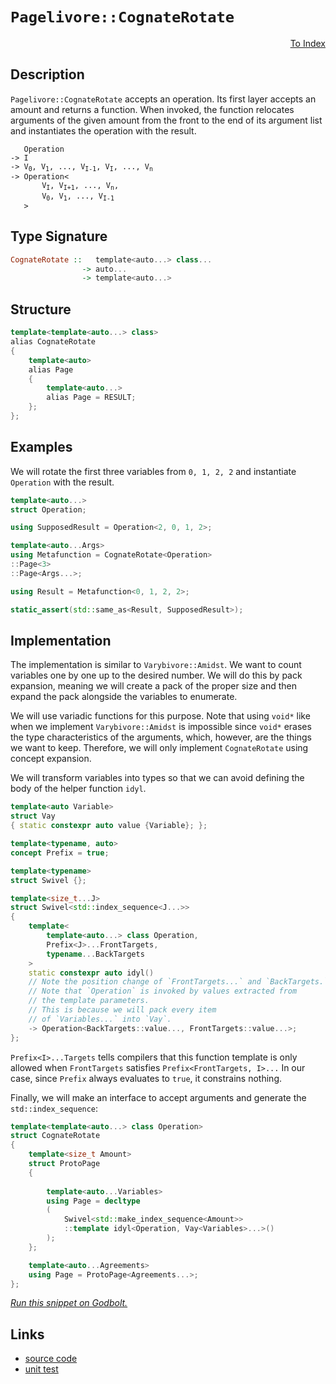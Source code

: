 <!-- Copyright 2024 Feng Mofan
SPDX-License-Identifier: Apache-2.0 -->

# `Pagelivore::CognateRotate`

<p style='text-align: right;'><a href="../../../index.md#list-modifications-3">To Index</a></p>

## Description

`Pagelivore::CognateRotate` accepts an operation.
Its first layer accepts an amount and returns a function.
When invoked, the function relocates arguments of the given amount from the front to the end of its argument list and instantiates the operation with the result.

<pre><code>   Operation
-> I
-> V<sub>0</sub>, V<sub>1</sub>, ..., V<sub>I-1</sub>, V<sub>I</sub>, ..., V<sub>n</sub>
-> Operation&lt;
       V<sub>I</sub>, V<sub>I+1</sub>, ..., V<sub>n</sub>,
       V<sub>0</sub>, V<sub>1</sub>, ..., V<sub>I-1</sub>
   &gt;</code></pre>

## Type Signature

```Haskell
CognateRotate ::   template<auto...> class...
                -> auto...
                -> template<auto...>
```

## Structure

```C++
template<template<auto...> class>
alias CognateRotate
{
    template<auto>
    alias Page
    {
        template<auto...>
        alias Page = RESULT;
    };
};
```

## Examples

We will rotate the first three variables from `0, 1, 2, 2` and instantiate `Operation` with the result.

```C++
template<auto...>
struct Operation;

using SupposedResult = Operation<2, 0, 1, 2>;

template<auto...Args>
using Metafunction = CognateRotate<Operation>
::Page<3>
::Page<Args...>;

using Result = Metafunction<0, 1, 2, 2>;

static_assert(std::same_as<Result, SupposedResult>);
```

## Implementation

The implementation is similar to `Varybivore::Amidst`.
We want to count variables one by one up to the desired number.
We will do this by pack expansion, meaning we will create a pack of the proper size and then expand the pack alongside the variables to enumerate.

We will use variadic functions for this purpose.
Note that using `void*` like when we implement `Varybivore::Amidst` is impossible since `void*` erases the type characteristics of the arguments, which, however, are the things we want to keep.
Therefore, we will only implement `CognateRotate` using concept expansion.

We will transform variables into types so that we can avoid defining the body of the helper function `idyl`.

```C++
template<auto Variable>
struct Vay
{ static constexpr auto value {Variable}; };
```

```C++
template<typename, auto>
concept Prefix = true;

template<typename>
struct Swivel {};

template<size_t...J>
struct Swivel<std::index_sequence<J...>>
{
    template<
        template<auto...> class Operation,
        Prefix<J>...FrontTargets,
        typename...BackTargets
    >
    static constexpr auto idyl()
    // Note the position change of `FrontTargets...` and `BackTargets.`
    // Note that `Operation` is invoked by values extracted from
    // the template parameters.
    // This is because we will pack every item
    // of `Variables...` into `Vay`.
    -> Operation<BackTargets::value..., FrontTargets::value...>;
};
```

`Prefix<I>...Targets` tells compilers that this function template is only allowed when `FrontTargets` satisfies `Prefix<FrontTargets, I>...`
In our case, since `Prefix` always evaluates to `true`, it constrains nothing.

Finally, we will make an interface to accept arguments and generate the `std::index_sequence`:

```C++
template<template<auto...> class Operation>
struct CognateRotate
{
    template<size_t Amount>
    struct ProtoPage
    {
        
        template<auto...Variables>
        using Page = decltype
        (
            Swivel<std::make_index_sequence<Amount>>
            ::template idyl<Operation, Vay<Variables>...>()
        );
    };

    template<auto...Agreements>
    using Page = ProtoPage<Agreements...>;
};
```

[*Run this snippet on Godbolt.*](https://godbolt.org/#z:OYLghAFBqd5QCxAYwPYBMCmBRdBLAF1QCcAaPECAMzwBtMA7AQwFtMQByARg9KtQYEAysib0QXACx8BBAKoBnTAAUAHpwAMvAFYTStJg1DIApACYAQuYukl9ZATwDKjdAGFUtAK4sGIAKwAzKSuADJ4DJgAcj4ARpjEIADsGqQADqgKhE4MHt6%2BehlZjgLhkTEs8Yn%2BABy2mPYlDEIETMQEeT5%2BQfWNOS1tBGXRcQnJqQqt7Z0FXLZTQxEjlWO1AJS2qF7EyOwc5oERyN5YANQmgW5ejrSEAJ4X2CYaAIIHRyeY55fIk%2BhYVEezzerwA9AAqSHg04AWQEqCIDDupyh4NBwIImBYaQMmIubiY11QpwAam08ExYvQga9JsQvA5YfDEQ9XiYkhZTpMmI5kKc0AxJphVGliKdCURTgA3MReL7sixk4gUqmYdkAEQunI1WuBwIhUNOymImBoqhRUPRr0x2NxasuBDuaUYrEwpHFRJpLwFuzSBCNJrN33VpwI9PtVjZYNRpyEAHc8FKGhbIVaXjacTz7W5Hc7mGwvXSGf744nkwqdYFIyD01jM3jLlkAF6YAD6BAAdF2AFKFsPF2MJpO0fF/EAgCJYVStpQARzlDF2%2BO7XY7QMCTzZHOBp13obrdvxO73J4zh8uEtQq8e/IMCgUpwA8s7iDycqRjyfd8bTXhVMvHlXAAxYhZAAFTaYBMAIBQP1eL891zF02FXCwmGQABrCDiCgmDP2%2BTcXhPbleX5AQhRFMVL1OPB0DuWgIDWfDQVBU4ogRL4CAQL4imyAR%2BQQQwoNOVAqHOAA2DQQPAyDoIUa9JPFBh0AkjQ0Mw7DcPkkxJOY1j2MxUNBP9HSNGfBI3wEUyaIfCIpVQDDMBU2JkRlbxMAfYUw3QzEVKoUCWD0ozOIPLNTjSNpXUxYhtPgvcAFob3M18mnxdSsNkmDxzcuVV3daTBE0uTstlTBrw3XUt01Ks9WjQ0PGAZhMQAJQRMLUTTM8s3xLqGwJIlyuwW8mHvJ8X0shg%2B3pRkGqazBWtaPEt2rU9Qr65s239F4WC2QQvWI/tGWNBFUGUJgoPwis4oQ/DVttbqLwGrslRVegFH2hDTi8LIjCNc75UCEMsGOJDbr3CAwYQ0th1HAh0HHFgmEc1tJ2FGdMHnRgl0ubbdoIddCM%2Br9x16r5aPo/Fkom904QYE6kXxF7KTewCu0eRjIdOJiauu84kmq6t8NJ/FL1XF5gBNLFGDwiree%2BiJgD%2B4SLhDY6iDOi6cYlzApcEeS2Yqnm3n5yqawNVELY6/UYzAjyYJTNFrct53HajN4zEORdPm%2BK4bnuL0MTW7NRYNwii0ZKnUqN4F5d%2BoQvDSIonOajyvFoEzAbGiyo7cMx3VSU45lOMx10F60g5Fp6OxeHD3tll5Y8VmFoKYKgvEXJpg1OWaswWh63EjnIvXHDXs0CYeQFH/Ea%2BAfW10NsuG5%2BxWU4UNOM5DZvWjbjuh8uAui7z4vS9ql4SLwZBWxGpR2ggMcQAUV0r7rtxV/X9148TzJk9T9PHm5iwHANi0E4P4XgfgOBaFIKgTgbhrDWC5FsHY8oPY8FIAQTQQCNgYQCGYDsSQzCSBqDUfwGgACc/gzAaHEjUYIICOCSF4CwCQGhUgQKgTAjgvAFAgFSBgyBQDSBwFgDARAIAtgEDSNccglA0DYjoAkKIrpOCqBqOJeK4lJCnGAMgPkUgOxmF4E5QgJBaJ6H4IIEQYh2BSBkIIRQKh1ACNILoOYcZXxpE4DwYBoDwGYOgZwR81wpH%2BlEqcVR6jNHaN0YXSQBjTgQA8PI%2BgYoDhcDWLwfhWgNgQCQHItICiyAUAgPkwpIBgBSDzjQdOCQeEQFiP42IEQ2h3C8bwJpzBiB3EfLEbQmAHBtNIHItgghHwMFoK05xWBYheGAASWgtAeHcF4FgRGRhxBTLwCaBwZYllQOFP064ew0ERExPQqBtxYivi6R4LA/iwx4GYcs0gSZiCxG/uqLEQlbhGEwRsKgBhZ4kjwJgOM5kIFoIscIUQ4hbFQocWofxrj9BCRQPAyw%2Bg8CxB4ZADYqA/Q5CWfFP4KtTCWGsFQ3gqBXnKiwDixivR%2BlNBcMpGYfg5hhCWBUKohRMh8VyJ4LovLig5GGNysYcw7BMv6AsNlegpU7IEAMdoYrRiJElbKwVsx5iDFVSsdVGwFBIN2BIHxHAwGkHYVSzg4S1EaK0TovRcSzAJNwCY1JqCMnoL%2BRsbiTAsCJAZTgyQgQOxkMCEkSQGhJCEMkhofw4kyH6E4Iw0gzDAhcA7OJLgNCyE1Bzf4SQXB/DhvEpa/xnDuG8O9QInJojcniOCdI4ppSUlKLYJwNoLApRJHikwYav0uBkI7Jm/Z%2BAiC0vMbIKxsLpDwqUIi5xug87uKYJ45ZZqLVWoCRwIJkjrgiTEl2ntfaB2KyHSOjsGgElJIKSk84HszBeqyYIhtraEgyJKagZJYxj29uOEJIdXBUjVOinUhpziOktMGVBrpPS%2BkDOecM6WYyJn%2BOmbM%2BZizBmrO%2BXsKB%2BBtmOCTHsoxqhDmYkGacho/jLnXLuLc/DmTlRPLQa895ShPlrOAD80Ata%2BCAoUMC0F4LBlQpnTYudsgEVOKgculFvyyVWAxZc%2BleKCXkU4MSuGpL0UWEpdAmltEPLwENQ0aVzgICuDlRy5SeqeVzF4k0Gz6Q%2BVNHsxKxlirmiavyOyrzTRlWLHKGq%2BVvmhUat1Vy0L6TNjbBNbF%2BhW6K02r/aegDg7h2jtdeOkgD6M3Pp9aQP1AbKBmtTem4d0akglqSEkQIMbJCaLmNuytthq0vrrfABtEiQmfvfcQdtewu1RJYAoKUfIpQXrtJMIxuXJ1zHEzCyTdj5ALtkzoEAwRV3ru8cm81fjnGcL3SEw94piAsFG%2BNyb02syTBvd%2Bu9CR8uBEK/xt9j3Cn9c%2BykkAE3E6tim2Q1sM2CBXwu5ovgdAwOUAg1A2Dky0EI/g0ywZyHRnjMmQRzAMy5liGw883D6ymOkEI9Kkj/iDnICOVRwQNHnF0ZaYx%2B5LHBnsY%2BV89ZCs/kCfOkJkFYK8xienctiQUn7HraRVthTxg9OYuxaZ6BGnBScFBGOJTFKOFGbpYrhVzKrOsq1f5zlIX9XCv5S5pzorotm8leZ7zQWXN65lVF03DmdXTCN2F13ywHOGuNTYzdh2OGpYh1osbE3pS3cxPdiAbqJ35fSZkorJWxgMvoRVkAZhh2BECP4UhRbWG56SDQ8tR3OBVr4UV4NSQDE1a4FIMh1Xw1cCSPtwIwfrVcJrdks1hiy8h%2B751jYrysjOEkEAA%3D%3D%3D)

## Links

- [source code](../../../../conceptrodon/descend/pagelivore/cognate_rotate.hpp)
- [unit test](../../../../tests/unit/metafunctions/pagelivore/cognate_rotate.test.hpp)
